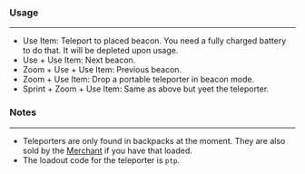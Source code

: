 ### Usage
---
- Use Item: Teleport to placed beacon. You need a fully charged battery to do that. It will be depleted upon usage.
- Use + Use Item: Next beacon.
- Zoom + Use + Use Item: Previous beacon.
- Zoom + Use Item: Drop a portable teleporter in beacon mode.
- Sprint + Zoom + Use Item: Same as above but yeet the teleporter.

### Notes
---
- Teleporters are only found in backpacks at the moment. They are also sold by the [Merchant](https://gitlab.com/accensi/hd-merchant) if you have that loaded.
- The loadout code for the teleporter is `ptp`.